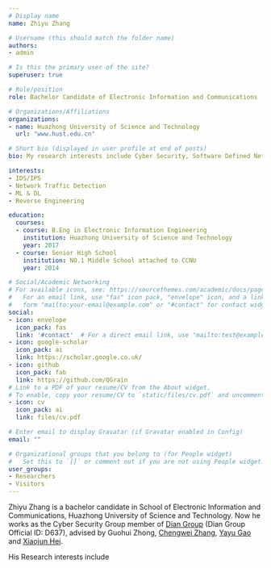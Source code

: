 ```yaml
---
# Display name
name: Zhiyu Zhang

# Username (this should match the folder name)
authors:
- admin

# Is this the primary user of the site?
superuser: true

# Role/position
role: Bachelor Candidate of Electronic Information and Communications

# Organizations/Affiliations
organizations:
- name: Huazhong University of Science and Technology
  url: "www.hust.edu.cn"

# Short bio (displayed in user profile at end of posts)
bio: My research interests include Cyber Security, Software Defined Networking and Machine Learning.

interests:
- IDS/IPS
- Network Traffic Detection
- ML & DL
- Reverse Engineering

education:
  courses:
  - course: B.Eng in Electronic Information Engineering
    institution: Huazhong University of Science and Technology
    year: 2017
  - course: Senior High School
    institution: NO.1 Middle School attached to CCNU
    year: 2014

# Social/Academic Networking
# For available icons, see: https://sourcethemes.com/academic/docs/page-builder/#icons
#   For an email link, use "fas" icon pack, "envelope" icon, and a link in the
#   form "mailto:your-email@example.com" or "#contact" for contact widget.
social:
- icon: envelope
  icon_pack: fas
  link: '#contact'  # For a direct email link, use "mailto:test@example.org".
- icon: google-scholar
  icon_pack: ai
  link: https://scholar.google.co.uk/
- icon: github
  icon_pack: fab
  link: https://github.com/QGrain
# Link to a PDF of your resume/CV from the About widget.
# To enable, copy your resume/CV to `static/files/cv.pdf` and uncomment the lines below.
- icon: cv
  icon_pack: ai
  link: files/cv.pdf

# Enter email to display Gravatar (if Gravatar enabled in Config)
email: ""

# Organizational groups that you belong to (for People widget)
#   Set this to `[]` or comment out if you are not using People widget.
user_groups:
- Researchers
- Visitors
---
```


Zhiyu Zhang is a bachelor candidate in School of Electronic Information and Communications, Huazhong University of Science and Technology. Now he works as the Cyber Security Group member of [Dian Group](https://dian.org.cn/) (Dian Group Official ID: D637), advised by Guohui Zhong, [Chengwei Zhang](http://cloud.eic.hust.edu.cn:8084/~zhangcw/), [Yayu Gao](http://cloud.eic.hust.edu.cn:8084/~yayugao/) and [Xiaojun Hei](http://cloud.eic.hust.edu.cn:8084/~heixj).

His Research interests include
